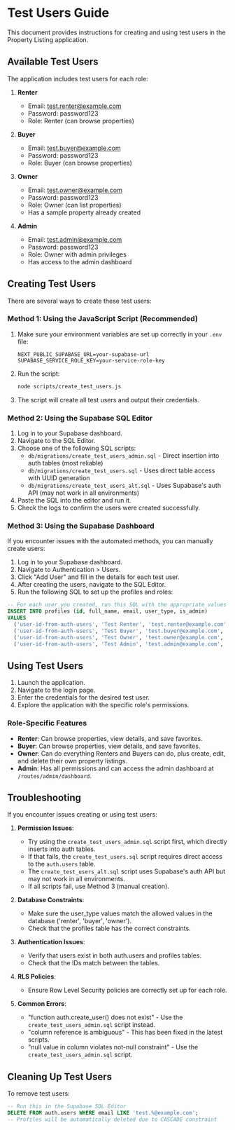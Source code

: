 # Test Users Guide

This document provides instructions for creating and using test users in the Property Listing application.

## Available Test Users

The application includes test users for each role:

1. **Renter**
   - Email: test.renter@example.com
   - Password: password123
   - Role: Renter (can browse properties)

2. **Buyer**
   - Email: test.buyer@example.com
   - Password: password123
   - Role: Buyer (can browse properties)

3. **Owner**
   - Email: test.owner@example.com
   - Password: password123
   - Role: Owner (can list properties)
   - Has a sample property already created

4. **Admin**
   - Email: test.admin@example.com
   - Password: password123
   - Role: Owner with admin privileges
   - Has access to the admin dashboard

## Creating Test Users

There are several ways to create these test users:

### Method 1: Using the JavaScript Script (Recommended)

1. Make sure your environment variables are set up correctly in your `.env` file:
   ```
   NEXT_PUBLIC_SUPABASE_URL=your-supabase-url
   SUPABASE_SERVICE_ROLE_KEY=your-service-role-key
   ```

2. Run the script:
   ```bash
   node scripts/create_test_users.js
   ```

3. The script will create all test users and output their credentials.

### Method 2: Using the Supabase SQL Editor

1. Log in to your Supabase dashboard.
2. Navigate to the SQL Editor.
3. Choose one of the following SQL scripts:
   - `db/migrations/create_test_users_admin.sql` - Direct insertion into auth tables (most reliable)
   - `db/migrations/create_test_users.sql` - Uses direct table access with UUID generation
   - `db/migrations/create_test_users_alt.sql` - Uses Supabase's auth API (may not work in all environments)
4. Paste the SQL into the editor and run it.
5. Check the logs to confirm the users were created successfully.

### Method 3: Using the Supabase Dashboard

If you encounter issues with the automated methods, you can manually create users:

1. Log in to your Supabase dashboard.
2. Navigate to Authentication > Users.
3. Click "Add User" and fill in the details for each test user.
4. After creating the users, navigate to the SQL Editor.
5. Run the following SQL to set up the profiles and roles:

```sql
-- For each user you created, run this SQL with the appropriate values
INSERT INTO profiles (id, full_name, email, user_type, is_admin)
VALUES 
  ('user-id-from-auth-users', 'Test Renter', 'test.renter@example.com', 'renter', false),
  ('user-id-from-auth-users', 'Test Buyer', 'test.buyer@example.com', 'buyer', false),
  ('user-id-from-auth-users', 'Test Owner', 'test.owner@example.com', 'owner', false),
  ('user-id-from-auth-users', 'Test Admin', 'test.admin@example.com', 'owner', true);
```

## Using Test Users

1. Launch the application.
2. Navigate to the login page.
3. Enter the credentials for the desired test user.
4. Explore the application with the specific role's permissions.

### Role-Specific Features

- **Renter**: Can browse properties, view details, and save favorites.
- **Buyer**: Can browse properties, view details, and save favorites.
- **Owner**: Can do everything Renters and Buyers can do, plus create, edit, and delete their own property listings.
- **Admin**: Has all permissions and can access the admin dashboard at `/routes/admin/dashboard`.

## Troubleshooting

If you encounter issues creating or using test users:

1. **Permission Issues**: 
   - Try using the `create_test_users_admin.sql` script first, which directly inserts into auth tables.
   - If that fails, the `create_test_users.sql` script requires direct access to the `auth.users` table.
   - The `create_test_users_alt.sql` script uses Supabase's auth API but may not work in all environments.
   - If all scripts fail, use Method 3 (manual creation).

2. **Database Constraints**: 
   - Make sure the user_type values match the allowed values in the database ('renter', 'buyer', 'owner').
   - Check that the profiles table has the correct constraints.

3. **Authentication Issues**: 
   - Verify that users exist in both auth.users and profiles tables.
   - Check that the IDs match between the tables.

4. **RLS Policies**: 
   - Ensure Row Level Security policies are correctly set up for each role.

5. **Common Errors**:
   - "function auth.create_user() does not exist" - Use the `create_test_users_admin.sql` script instead.
   - "column reference is ambiguous" - This has been fixed in the latest scripts.
   - "null value in column violates not-null constraint" - Use the `create_test_users_admin.sql` script.

## Cleaning Up Test Users

To remove test users:

```sql
-- Run this in the Supabase SQL Editor
DELETE FROM auth.users WHERE email LIKE 'test.%@example.com';
-- Profiles will be automatically deleted due to CASCADE constraint
``` 